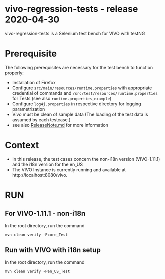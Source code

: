 # vivo-regression-tests - release 2020-04-30
vivo-regression-tests is a Selenium test bench for VIVO with testNG

# Prerequisite

The following prerequisites are necessary for the test bench to function properly:

- Installation of Firefox
- Configure `src/main/resources/runtime.properties` with appropriate credential of commands and `/src/test/resources/runtime.properties` for Tests
  (see also `runtime.properties_example`)
- Configure `log4j.properties` in respective directory for logging parametrization
- Vivo must be clean of sample data (The loading of the test data is assumed by each testcase.)
- see also  [ReleaseNote.md](ReleaseNote.md)  for more information

# Context

- In this release, the test cases concern the non-i18n version (VIVO-1.11.1) and the i18n version for the en_US
- The VIVO Instance is currently running and available at http://localhost:8080/vivo.

# RUN

## For VIVO-1.11.1 - non-i18n

In the root directory, run the command

```
mvn clean verify -Pcore_Test
```

## Run with VIVO with i18n setup

In the root directory, run the command

```
mvn clean verify -Pen_US_Test
```
